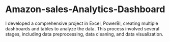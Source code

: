 # Amazon-sales-Analytics-Dashboard
 I developed a comprehensive project in Excel, PowerBI, creating multiple dashboards and tables to analyze the data. This process involved several stages, including data preprocessing, data cleaning, and data visualization.
